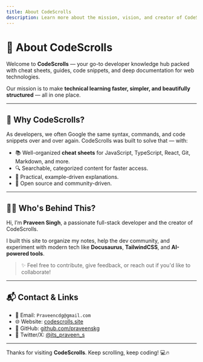```yaml
---
title: About CodeScrolls
description: Learn more about the mission, vision, and creator of CodeScrolls – your dev knowledge hub.
---
```


# 🧠 About CodeScrolls

Welcome to **CodeScrolls** — your go-to developer knowledge hub packed with cheat sheets, guides, code snippets, and deep documentation for web technologies.

Our mission is to make **technical learning faster, simpler, and beautifully structured** — all in one place.

---

## 🚀 Why CodeScrolls?

As developers, we often Google the same syntax, commands, and code snippets over and over again. CodeScrolls was built to solve that — with:

- 📚 Well-organized **cheat sheets** for JavaScript, TypeScript, React, Git, Markdown, and more.
- 🔍 Searchable, categorized content for faster access.
- 🎯 Practical, example-driven explanations.
- 🧩 Open source and community-driven.

---

## 👨‍💻 Who's Behind This?

Hi, I’m **Praveen Singh**, a passionate full-stack developer and the creator of CodeScrolls.

I built this site to organize my notes, help the dev community, and experiment with modern tech like **Docusaurus**, **TailwindCSS**, and **AI-powered tools**.

> ✨ Feel free to contribute, give feedback, or reach out if you'd like to collaborate!

---

## 📬 Contact & Links

- 📧 Email: `Praveencdg@gmail.com`
- 🌐 Website: [codescrolls.site](https://codescrolls.site)
- 🐙 GitHub: [github.com/praveenskg](https://github.com/praveenskg)
- 🧵 Twitter/X: [@its_praveen_s](https://twitter.com/its_praveen_s)

---

Thanks for visiting **CodeScrolls**. Keep scrolling, keep coding! 💻🔥
